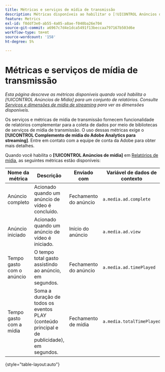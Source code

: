 ```yaml
---
title: Métricas e serviços de mídia de transmissão
description: Métricas disponíveis ao habilitar o [!UICONTROL Anúncios de mídia] para um conjunto de relatórios.
feature: Metrics
exl-id: f0ddf3e0-ab55-4a05-a8ae-f040ba26e704
source-git-commit: a6967c7d4e1dca5491f13beccaa797167b503d6e
workflow-type: tm+mt
source-wordcount: '158'
ht-degree: 5%

---
```


# Métricas e serviços de mídia de transmissão

*Esta página descreve as métricas disponíveis quando você habilita o [!UICONTROL Anúncios de Mídia] para um conjunto de relatórios. Consulte [Serviços e dimensões de mídia de streaming](../dimensions/sm-ads.md) para ver as dimensões disponíveis.*

Os serviços e métricas de mídia de transmissão fornecem funcionalidade de relatórios complementar para a coleta de dados por meio de bibliotecas de serviços de mídia de transmissão. O uso dessas métricas exige o **[!UICONTROL Complemento de mídia do Adobe Analytics para streaming]**. Entre em contato com a equipe de conta da Adobe para obter mais detalhes.

Quando você habilita o **[!UICONTROL Anúncios de mídia]** em [Relatórios de mídia](/help/admin/tools/manage-rs/edit-settings/media-management.md), as seguintes métricas estão disponíveis:

| Nome da métrica | Descrição | Enviado com | Variável de dados de contexto |
| --- | --- | --- | --- |
| Anúncio completo | Acionado quando um anúncio de vídeo é concluído. | Fechamento do anúncio | `a.media.ad.complete` |
| Anúncio iniciado | Acionado quando um anúncio de vídeo é iniciado. | Início do anúncio | `a.media.ad.view` |
| Tempo gasto com o anúncio | O tempo total gasto assistindo ao anúncio, em segundos. | Fechamento do anúncio | `a.media.ad.timePlayed` |
| Tempo gasto com a mídia | Soma a duração de todos os eventos PLAY (conteúdo principal e de publicidade), em segundos. | Fechamento de mídia | `a.media.totalTimePlayed` |

{style="table-layout:auto"}

